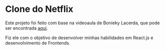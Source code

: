 # Clone do Netflix

Este projeto foi feito com base na videoaula de Bonieky Lacerda, que pode ser encontrada [aqui](https://www.youtube.com/watch?v=tBweoUiMsDg&list=PLpeehmOpc4jkDFYb7765iP0jdYtJxvajx&index=6).

Fiz ele com o objetivo de desenvolver minhas habilidades em React.js e desenvolvimento de Frontends.